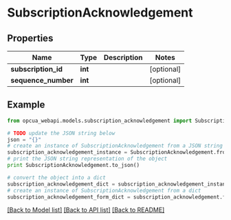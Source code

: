 # SubscriptionAcknowledgement


## Properties
Name | Type | Description | Notes
------------ | ------------- | ------------- | -------------
**subscription_id** | **int** |  | [optional] 
**sequence_number** | **int** |  | [optional] 

## Example

```python
from opcua_webapi.models.subscription_acknowledgement import SubscriptionAcknowledgement

# TODO update the JSON string below
json = "{}"
# create an instance of SubscriptionAcknowledgement from a JSON string
subscription_acknowledgement_instance = SubscriptionAcknowledgement.from_json(json)
# print the JSON string representation of the object
print SubscriptionAcknowledgement.to_json()

# convert the object into a dict
subscription_acknowledgement_dict = subscription_acknowledgement_instance.to_dict()
# create an instance of SubscriptionAcknowledgement from a dict
subscription_acknowledgement_form_dict = subscription_acknowledgement.from_dict(subscription_acknowledgement_dict)
```
[[Back to Model list]](../README.md#documentation-for-models) [[Back to API list]](../README.md#documentation-for-api-endpoints) [[Back to README]](../README.md)


